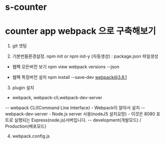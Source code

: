 # s-counter

# counter app webpack 으로 구축해보기

1. git 셋팅

2. 기본번들환경설정. npm init or npm init-y (자동생성) : package.json 파일생성
- 웹팩 모든버전 보기
npm view webpack versions --json

- 웹팩 특정버전 설치
npm install --save-dev webpack@3.8.1

3. plugin 설치
  - webpack, webpack-cli,webpack-dev-server

-- webpack CLI(Command Line Interface) - Webpack이 알아서 설치
-- webpack-dev-server - Node.js server 사용(nodeJS 설치요망) - 이것은 8080 포트로 실행되는 Express(node.js)서버입니다.
-- development(개발모드) / Production(배포모드)

4. webpack.config.js 


